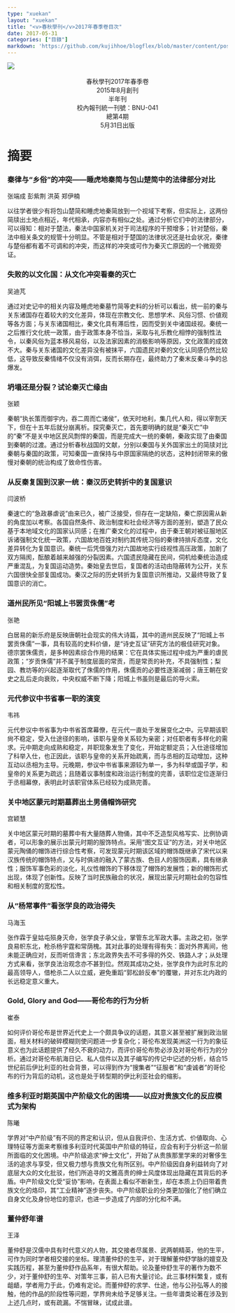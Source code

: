 ```yaml
---
type: "xuekan"
layout: "xuekan"
title: "<v>春秋學刊</v>2017年春季卷目次"
date: 2017-05-31
categories: ["目錄"]
markdown: 'https://github.com/kujihhoe/blogflex/blob/master/content/post/2017-10-06-xuekan4.md'
---
```

<!--more-->

<img src="https://www.superbed.cn/pic/5be2bac29dc6d6b928f1a0a9">
<br>
<br>
<center><v>春秋學刊</v>2017年春季卷</center>
<center>2015年8月創刊</center>
<center>半年刊</center>
<center>校內報刊統一刊號：BNU-041</center>
<center>總第4期</center>
<center>5月31日出版</center>


# 摘要

### 秦律与“乡俗”的冲突——睡虎地秦简与包山楚简中的法律部分对比

张端成  彭紫荆  洪英  郑伊楠

以往学者很少有将包山楚简和睡虎地秦简放到一个视域下考察，但实际上，这两份简牍出土地点相近，年代相承，内容亦有相似之处。通过分析它们中的法律部分，可以得知：相对于楚法，秦法中国家机关对于司法程序的干预增多；针对楚俗，秦法中相关条文的规管十分明显。不管是相对于楚国的法律状况还是社会状况，秦律与楚俗都有着不可调和的冲突，而这样的冲突或可作为秦灭亡原因的一个微观旁证。

### 失败的以文化国：从文化冲突看秦的灭亡

吴迪芃

通过对<v>史记</v>中的相关内容及睡虎地秦墓竹简等史料的分析可以看出，统一前的秦与关东诸国存在着较大的文化差异，体现在宗教文化、思想学术、风俗习惯、价値观等各方面；与关东诸国相比，秦文化具有滞后性，因而受到关中诸国歧视。秦统一之后推行文化统一政策，由于政策本身不恰当，采取与礼乐教化相悖的强制性法令，以秦风俗为蓝本移风易俗，以及法家因素的消极影响等原因，文化政策的成效不大。秦与关东诸国的文化差异没有被抹平，六国遗民对秦的文化认同感仍然比较低，这导致反秦情绪不仅没有消弭，反而长期存在，最终助力了秦末反秦斗争的总爆发。

### 坍塌还是分裂？试论秦灭亡缘由

张颖

秦朝“执长策而御宇内，吞二周而亡诸侯”，依天时地利，集几代人和，得以宰割天下，但在十五年后就分崩离析。探究秦灭亡，首先要明确的就是“秦灭亡”中的“秦”不是关中地区民风剽悍的秦国，而是完成大一统的秦朝，秦政实现了由秦国到秦朝的过渡。通过分析春秋战国的文献，分别以秦国与关外国家出土的简牍对比秦朝与秦国的政策，可知秦国一直保持与中原国家隔绝的状态，这种封闭带来的傲慢对秦朝的统治构成了致命性伤害。

### 从反秦复国到汉家一统：秦汉历史转折中的复国意识

闫波桥

秦速亡的“急政暴虐说”由来已久，被广泛接受，但存在一定缺陷，秦亡原因需从新的角度加以考察。各国自然条件、政治制度和社会经济等方面的差别，塑造了民众基于本地域文化的国家认同感；在推广秦文化的过程中，由于秦王朝对被征服地区诉诸强制文化统一政策，六国故地百姓对制约其传统习俗的秦律持排斥态度，文化差异转化为复国意识。秦统一后凭借强力对六国故地实行歧视性高压政策，加剧了双方隔阂，酝酿着越来越强的分裂因素。六国遗民隐藏在民间，伺机给秦统治造成严重混乱，为复国运动造势。秦始皇去世后，复国者的活动由隐蔽转为公开，关东六国很快全部复国成功。秦汉之际的历史转折为复国意识所推动，又最终导致了复国意识的消亡。

### <v>道州民</v>所见“阳城上书罢贡侏儒”考

张艳

白居易的<v>新乐府</v>是反映唐朝社会现实的伟大诗篇，其中的<v>道州民</v>反映了“阳城上书罢贡侏儒”一事，具有较高的史料价値，是“诗史互证”研究方法的极佳研究对象。德宗罢侏儒贡，是多种因素综合作用的结果：它在具体实施过程中成为严重的虐民政策；“岁贡侏儒”并不属于制度层面的常贡，而是常贡的补充，不具强制性；梨园、教坊等的兴起逐渐取代了侏儒的作用，侏儒贡的必要性逐渐减弱；唐王朝在安史之乱后走向衰败，中央权威不断下降；阳城上书虽则是最后的导火索。

### 元代参议中书省事一职的演变

韦祎

元代参议中书省事为中书省首席幕僚，在元代一直处于发展变化之中。元早期该职尙不稳定，受入仕途径的影响，该职与皇帝关系较为亲密；对任职者有多样化的需求。元中期走向成熟和稳定，并职现象发生了变化，开始定额定员；入仕途径增加了科举入仕，也正因此，该职与皇帝的关系开始疏离，而与丞相的互动增加，这种互动以丞相为主导。元晚期，参议中书省事来源较为单一，多为科举或国子学，和皇帝的关系更为疏远；且随着议事制度和政治运行制度的完善，该职位定位逐渐归于丞相幕僚，表明此时该职官体系已经较为成熟完善。

### 关中地区蒙元时期墓葬出土男俑帽饰研究

宫颖慧

关中地区蒙元时期的墓葬中有大量随葬人物俑，其中不乏造型风格写实、比例协调者，可以形象的展示出蒙元时期的服饰特点。采用“图文互证”的方法，对关中地区蒙元陶俑的帽饰进行综合性考察，可发现蒙元时期该区域的帽饰既继承了宋代以来汉族传统的帽饰特点，又与时俱进的融入了蒙古族、色目人的服饰因素，具有继承性；服饰军事色彩的淡化，礼仪性帽饰的下移体现了帽饰的发展性；新的帽饰形式出现，体现了创新性。反映了当时民族融合的状况，展现出蒙元时期社会的包容性和相关制度的宽松性。

### 从“杨常事件”看张学良的政治得失

马海玉

张作霖于皇姑屯殒身灭命，张学良子承父业，掌管东北军政大事。主政之初，张学良易帜东北，枪杀杨宇霆和常荫槐。其对此事的处理有得有失：面对外界离间，他未能正确应对，反而听信谗言；东北政界失去不可多得的外交、铁路人才；从处理方式来看，张学良法治观念亦不甚到位。然观其成功之处，张学良作为此时东北的最高领导人，借枪杀二人以立威，避免重蹈“郭松龄反奉”的覆辙，并对东北内政的长远稳定意义重大。

### Gold, Glory and God——哥伦布的行为分析

崔泰

如何评价哥伦布是世界近代史上一个颇具争议的话题，其意义甚至被扩展到政治层面，相关材料的破碎模糊则使问题进一步复杂化；哥伦布发现美洲这一行为的象征意义也为此话题提供了经久不衰的动力，而评价哥伦布势必涉及对哥伦布行为的分析。通过对哥伦布<v>航海日记</v>、私人信件以及其子编写的传记中记述的分析，结合15 世纪前后伊比利亚的社会背景，可以得到作为“搜集者”“征服者”和“虔诚者”的哥伦布的行为背后的动机，这也是处于转型期的伊比利亚社会的缩影。

### 维多利亚时期英国中产阶级文化的困境——以应对贵族文化的反应模式为架构

陈曦

学界对“中产阶级”有不同的界定和认识，但从自我评价、生活方式、价値取向、心理特征等方面来考察维多利亚时代英国中产阶级的特征，应会有利于分析这一阶层所面临的文化困境。中产阶级追求“绅士文化”，开始了从贵族那里学来的对奢侈生活的追求与享受，但又极力想与贵族文化有所区别。中产阶级因自身利益转向了对底层大众的文化批驳，他们所追寻的文雅高贵的绅士风度体现出隐藏在其背后的矛盾。中产阶级文化受“妥协”影响，在表面上看似不断新生，却在本质上仍旧带着贵族文化的烙印，其“工业精神”逐步丧失。中产阶级职业的分类更加强化了他们确立自身文化及身份地位的意识，也进一步造成了内部的分化和不满。

### 董仲舒年谱

王泽

董仲舒是汉儒中具有时代意义的人物，其交接者尽属景、武两朝精英，他的生平，可作为同时学者相交接的坐标。理清董仲舒的生平，对于理解董仲舒学脉的嬗变及实践历程，甚至为董仲舒作品系年，有很大帮助。论及董仲舒生平的著作为数不少，对于董仲舒的生卒、对策年三事，前人已有大量讨论。此三事材料繁复，或有龃龉，学者用力于此，仍难有定论。而董仲舒的求学、仕途，他与公孙弘等人的接触，他的作品的阶段性等问题，学界尙未给予足够关注。一些年谱类论著在涉及到上述几点时，或有疏漏。不惴冒昧，试成此谱。
